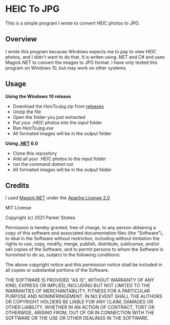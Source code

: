 # HEIC To JPG
This is a simple program I wrote to convert HEIC photos to JPG.

## Overview
I wrote this program because Windows expects me to pay to view HEIC photos, and I didn't want to do that.
It is writen using .NET and C# and uses Magick.NET to convert the images to JPG format.
I have only tested this program on Windows 10, but may work on other systems.

## Usage
**Using the Windows 10 release**
- Download the *HeicToJpg.zip* from [releases](https://github.com/MrGee53/HeicToJpg/releases)
- Unzip the file
- Open the folder you just extracted
- Put your *.HEIC* photos into the *input* folder
- Run *HeicToJpg.exe*
- All formated images will be in the *output* folder


**Using [.NET](https://dotnet.microsoft.com/) 6.0**
- Clone this repository
- Add all your .HEIC photos to the *input* folder
- run the command *dotnet run*
- All formated images will be in the *output* folder

## Credits
I used [Magick.NET](https://github.com/dlemstra/Magick.NET) under the [Apache License 2.0](https://github.com/dlemstra/Magick.NET/blob/main/License.txt)

MIT License

Copyright (c) 2021 Parker Stokes

Permission is hereby granted, free of charge, to any person obtaining a copy
of this software and associated documentation files (the "Software"), to deal
in the Software without restriction, including without limitation the rights
to use, copy, modify, merge, publish, distribute, sublicense, and/or sell
copies of the Software, and to permit persons to whom the Software is
furnished to do so, subject to the following conditions:

The above copyright notice and this permission notice shall be included in all
copies or substantial portions of the Software.

THE SOFTWARE IS PROVIDED "AS IS", WITHOUT WARRANTY OF ANY KIND, EXPRESS OR
IMPLIED, INCLUDING BUT NOT LIMITED TO THE WARRANTIES OF MERCHANTABILITY,
FITNESS FOR A PARTICULAR PURPOSE AND NONINFRINGEMENT. IN NO EVENT SHALL THE
AUTHORS OR COPYRIGHT HOLDERS BE LIABLE FOR ANY CLAIM, DAMAGES OR OTHER
LIABILITY, WHETHER IN AN ACTION OF CONTRACT, TORT OR OTHERWISE, ARISING FROM,
OUT OF OR IN CONNECTION WITH THE SOFTWARE OR THE USE OR OTHER DEALINGS IN THE
SOFTWARE.
